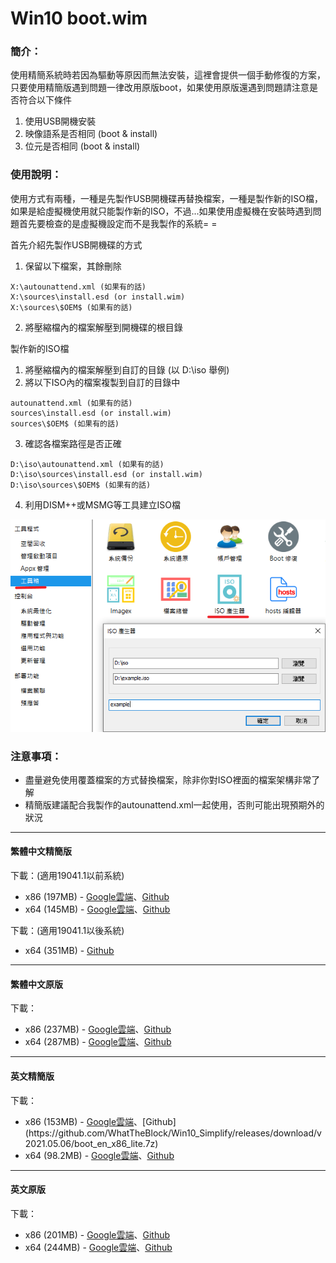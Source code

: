 # Win10 boot.wim

### 簡介：
使用精簡系統時若因為驅動等原因而無法安裝，這裡會提供一個手動修復的方案，只要使用精簡版遇到問題一律改用原版boot，如果使用原版還遇到問題請注意是否符合以下條件
1. 使用USB開機安裝
2. 映像語系是否相同 (boot & install)
3. 位元是否相同 (boot & install)

### 使用說明：
使用方式有兩種，一種是先製作USB開機碟再替換檔案，一種是製作新的ISO檔，如果是給虛擬機使用就只能製作新的ISO，不過...如果使用虛擬機在安裝時遇到問題首先要檢查的是虛擬機設定而不是我製作的系統= =

首先介紹先製作USB開機碟的方式
1. 保留以下檔案，其餘刪除
<pre><code>X:\autounattend.xml (如果有的話)
X:\sources\install.esd (or install.wim)
X:\sources\$OEM$ (如果有的話)</code></pre>
2. 將壓縮檔內的檔案解壓到開機碟的根目錄

製作新的ISO檔
1. 將壓縮檔內的檔案解壓到自訂的目錄 (以 D:\iso 舉例)
2. 將以下ISO內的檔案複製到自訂的目錄中
<pre><code>autounattend.xml (如果有的話)
sources\install.esd (or install.wim)
sources\$OEM$ (如果有的話)</code></pre>
3. 確認各檔案路徑是否正確
<pre><code>D:\iso\autounattend.xml (如果有的話)
D:\iso\sources\install.esd (or install.wim)
D:\iso\sources\$OEM$ (如果有的話)</code></pre>
4. 利用DISM++或MSMG等工具建立ISO檔

![preview.png](/tutorial/iso.png)

### 注意事項：
- 盡量避免使用覆蓋檔案的方式替換檔案，除非你對ISO裡面的檔案架構非常了解
- 精簡版建議配合我製作的autounattend.xml一起使用，否則可能出現預期外的狀況

----

#### 繁體中文精簡版

下載：(適用19041.1以前系統)
- x86 (197MB) - [Google雲端](https://drive.google.com/uc?export=download&id=1QLFTYzZaJMZfKSMmgIF66gfsQQr8TiF1)、[Github](https://github.com/WhatTheBlock/Win10_Simplify/releases/download/v2021.05.06/boot_ct_x86_lite.7z)
- x64 (145MB) - [Google雲端](https://drive.google.com/uc?export=download&id=10J1NOommQQeuSx9JwIm1n4dbxgBsuuao)、[Github](https://github.com/WhatTheBlock/Win10_Simplify/releases/download/v2021.05.06/boot_ct_x64_lite.7z)

下載：(適用19041.1以後系統)
- x64 (351MB) - [Github](https://github.com/WhatTheBlock/WindowsSimplify/releases/download/v2021.05.06/boot_19041_ct_x64_lite.7z)

----

#### 繁體中文原版

下載：
- x86 (237MB) - [Google雲端](https://drive.google.com/uc?export=download&id=1OVgAIJgVIvoEj2OtVjquOVGc8H0V1t3V)、[Github](https://github.com/WhatTheBlock/Win10_Simplify/releases/download/v2021.05.06/boot_ct_x86.7z)
- x64 (287MB) - [Google雲端](https://drive.google.com/uc?export=download&id=1r9AInIGB7BMlZufCVY4cKD_AlM-xjWyc)、[Github](https://github.com/WhatTheBlock/Win10_Simplify/releases/download/v2021.05.06/boot_ct_x64.7z)

----

#### 英文精簡版

下載：
- x86 (153MB) - [Google雲端](https://drive.google.com/uc?export=download&id=122XH9Gdww7knFvZk62ctgdyTRZvf10O_)、[Github](https://github.com/WhatTheBlock/Win10_Simplify/releases/download/v2021.05.06/boot_en_x86_lite.7z)
- x64 (98.2MB) - [Google雲端](https://drive.google.com/uc?export=download&id=1ucDQf9zic9TyzxHd6SfLkiOaQcJEb-r7)、[Github](https://github.com/WhatTheBlock/Win10_Simplify/releases/download/v2021.05.06/boot_en_x64_lite.7z)

----

#### 英文原版

下載：
- x86 (201MB) - [Google雲端](https://drive.google.com/uc?export=download&id=1M829x2LbxGxECbQDtzASQNwUdhj0Voop)、[Github](https://github.com/WhatTheBlock/Win10_Simplify/releases/download/v2021.05.06/boot_en_x86.7z)
- x64 (244MB) - [Google雲端](https://drive.google.com/uc?export=download&id=1IPyiEI_iYXWKiphA8OllHHbdZ5T_EqAi)、[Github](https://github.com/WhatTheBlock/Win10_Simplify/releases/download/v2021.05.06/boot_en_x64.7z)
